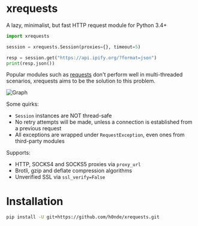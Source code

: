 # xrequests
A lazy, minimalist, but fast HTTP request module for Python 3.4+

```python
import xrequests

session = xrequests.Session(proxies={}, timeout=5)

resp = session.get("https://api.ipify.org/?format=json")
print(resp.json())
```

Popular modules such as [requests](https://github.com/psf/requests) don't perform well in multi-threaded scenarios, xrequests aims to be the solution to this problem.

![Graph](https://github.com/h0nde/xrequests/blob/main/performance_graph.png)

Some quirks:
- `Session` instances are NOT thread-safe
- No retry attempts will be made, unless a connection is established from a previous request
- All exceptions are wrapped under `RequestException`, even ones from third-party modules

Supports:
- HTTP, SOCKS4 and SOCKS5 proxies via `proxy_url`
- Brotli, gzip and deflate compression algorithms
- Unverified SSL via `ssl_verify=False`

# Installation
```bash
pip install -U git+https://github.com/h0nde/xrequests.git
```
